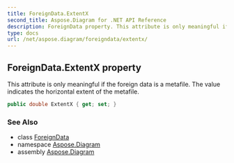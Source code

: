 ```yaml
---
title: ForeignData.ExtentX
second_title: Aspose.Diagram for .NET API Reference
description: ForeignData property. This attribute is only meaningful if the foreign data is a metafile. The value indicates the horizontal extent of the metafile
type: docs
url: /net/aspose.diagram/foreigndata/extentx/
---
```

## ForeignData.ExtentX property

This attribute is only meaningful if the foreign data is a metafile. The value indicates the horizontal extent of the metafile.

```csharp
public double ExtentX { get; set; }
```

### See Also

* class [ForeignData](../)
* namespace [Aspose.Diagram](../../foreigndata/)
* assembly [Aspose.Diagram](../../../)



